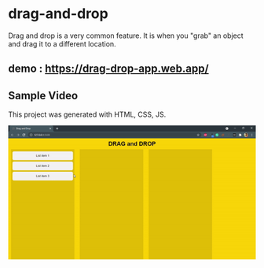 # drag-and-drop
Drag and drop is a very common feature. It is when you "grab" an object and drag it to a different location.

## demo : https://drag-drop-app.web.app/

## Sample Video
This project was generated with HTML, CSS, JS.

![video](drag-drop.gif)

